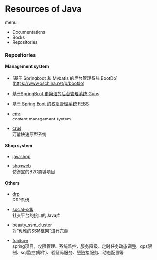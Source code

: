 
# Resources of Java

menu 

- Documentations
- Books
- Repositories


### Repositories

#### Management system

- [基于 Springboot 和 Mybatis 的后台管理系统 BootDo] (https://www.oschina.net/p/bootdo)

- [基于SpringBoot,更简洁的后台管理系统 Guns](https://www.oschina.net/p/guns)

- [基于 Spring Boot 的权限管理系统 FEBS ](https://www.oschina.net/p/febs)

- [cms](https://github.com/cms-dev/cms.git)  
content management system

- [crud](https://github.com/zhblue/crud)  
万能快速原型系统

#### Shop system

- [javashop](https://gitee.com/javashop)

- [shopweb](https://github.com/mission008/shopweb.git)  
仿淘宝的B2C商城项目


#### Others

- [drp](https://github.com/reedmi/drp.git)  
DRP系统

- [social-sdk](https://github.com/belerweb/social-sdk.git)  
社交平台的接口的Java库

- [beauty_ssm_cluster](https://github.com/wosyingjun/beauty_ssm_cluster.git)  
对”优雅的SSM框架“进行完善

- [funiture](https://github.com/kanwangzjm/funiture)  
spring项目，权限管理、系统监控、服务降级、定时任务动态调整、qps限制、sql监控(邮件)、验证码服务、短链接服务、动态配置等

